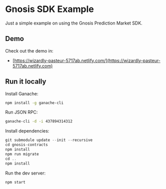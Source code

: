 # Gnosis SDK Example
Just a simple example on using the Gnosis Prediction Market SDK.

## Demo
Check out the demo in:

* [https://wizardly-pasteur-5717ab.netlify.com/](https://wizardly-pasteur-5717ab.netlify.com)

## Run it locally

Install Ganache:
```bash
npm install -g ganache-cli
```

Run JSON RPC:
```bash
ganache-cli -d -i 437894314312
```

Install dependencies:
```js
git submodule update --init --recursive
cd gnosis-contracts
npm install
npm run migrate
cd ..
npm install
```

Run the dev server:
```js
npm start
```